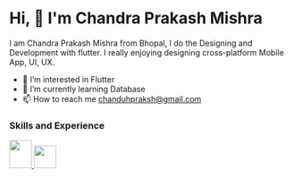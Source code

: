 # Hi, 👋 I'm Chandra Prakash Mishra
I am Chandra Prakash Mishra from Bhopal, I do the Designing and Development with flutter. I really enjoying designing cross-platform Mobile App, UI, UX.
<!-- now i am moving toward working with the backend which is giving me a lot of enthusiasm to implement and paly around with the database. --->

<!--- 👋 Hi, I’m @akaChandu --->
- 👀 I’m interested in Flutter
- 🌱 I’m currently learning Database
- 📫 How to reach me chanduhpraksh@gmail.com
<!-- 💞️ I’m looking to collaborate on ... --->

### Skills and Experience
<div class="row">
<a href="https://www.oracle.com/java/">
         <img src="https://raw.githubusercontent.com/danielcranney/readme-generator/main/public/icons/skills/java-colored.svg"
         width="40" height="50">
      </a> 
<a href="https://flutter.dev/">
         <img src="https://cdn.iconscout.com/icon/free/png-64/flutter-3521432-2944876.png"
         width="40" height="40">
      </a>
         </div>


<!---
akaChandu/akaChandu is a ✨ special ✨ repository because its `README.md` (this file) appears on your GitHub profile.
You can click the Preview link to take a look at your changes.
--->
